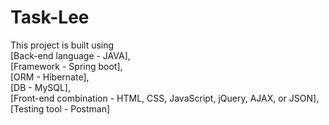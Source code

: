 # Task-Lee
This project is built using <br/> 
[Back-end language - JAVA], <br/> 
[Framework - Spring boot], <br/> 
[ORM - Hibernate], <br/> 
[DB - MySQL], <br/> 
[Front-end combination - HTML, CSS, JavaScript, jQuery, AJAX, or JSON], <br/> 
[Testing tool - Postman] <br/> 
